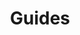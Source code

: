 ---
permalink: false
hideInSitemap: true
tags: level2
key: guides_fr
title: Guides
redirect: /fr/guidelines/guides/sap/
parent: guidelines_fr
order: 1
---